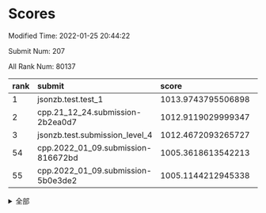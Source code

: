 # Scores

Modified Time: 2022-01-25 20:44:22

Submit Num: 207

All Rank Num: 80137

| rank |               submit               |       score        |       sigma        | pk_num |
| :--- | :--------------------------------- | :----------------- | :----------------- | :----- |
| 1    | jsonzb.test.test_1                 | 1013.9743795506898 | 0.7871292837973015 | 1555   |
| 2    | cpp.21_12_24.submission-2b2ea0d7   | 1012.9119029999347 | 0.7863741463628773 | 1552   |
| 3    | jsonzb.test.submission_level_4     | 1012.4672093265727 | 0.8018217149026955 | 1547   |
| 54   | cpp.2022_01_09.submission-816672bd | 1005.3618613542213 | 0.7349236474917693 | 1552   |
| 55   | cpp.2022_01_09.submission-5b0e3de2 | 1005.1144212945338 | 0.7248955933427591 | 1549   |


<details>
<summary>全部</summary>

| rank |                 submit                 |       score        |       sigma        | pk_num |
| :--- | :------------------------------------- | :----------------- | :----------------- | :----- |
| 1    | jsonzb.test.test_1                     | 1013.9743795506898 | 0.7871292837973015 | 1555   |
| 2    | cpp.21_12_24.submission-2b2ea0d7       | 1012.9119029999347 | 0.7863741463628773 | 1552   |
| 3    | jsonzb.test.submission_level_4         | 1012.4672093265727 | 0.8018217149026955 | 1547   |
| 4    | gobigger.level_3.submission_level_3_4  | 1011.9618000686604 | 0.7732620008742636 | 1555   |
| 5    | gobigger.level_3.submission_level_3_21 | 1011.7775227053287 | 0.7942551811453997 | 1549   |
| 6    | gobigger.level_3.submission_level_3_33 | 1011.6965221434473 | 0.775843100317654  | 1544   |
| 7    | gobigger.level_3.submission_level_3_26 | 1011.3013204824307 | 0.7583322906616855 | 1553   |
| 8    | gobigger.level_3.submission_level_3_5  | 1011.2984877831667 | 0.7868412610995059 | 1552   |
| 9    | gobigger.level_3.submission_level_3_30 | 1011.1186018045134 | 0.7771498921214873 | 1546   |
| 10   | gobigger.level_3.submission_level_3_9  | 1011.0115912342948 | 0.7708377212748673 | 1550   |
| 11   | gobigger.level_3.submission_level_3_14 | 1011.0010196190983 | 0.7553382770597863 | 1544   |
| 12   | gobigger.level_3.submission_level_3_27 | 1010.9967348617148 | 0.7793799948888996 | 1555   |
| 13   | gobigger.level_3.submission_level_3_12 | 1010.8538727360664 | 0.783245417657549  | 1551   |
| 14   | gobigger.level_3.submission_level_3_13 | 1010.7981953008427 | 0.7542451612084664 | 1554   |
| 15   | gobigger.level_3.submission_level_3_38 | 1010.6657786928533 | 0.7487722150872365 | 1547   |
| 16   | gobigger.level_3.submission_level_3_41 | 1010.656111526741  | 0.7659174720235632 | 1549   |
| 17   | gobigger.level_3.submission_level_3_35 | 1010.5869435807577 | 0.7775164603841397 | 1550   |
| 18   | gobigger.level_3.submission_level_3_40 | 1010.5410874374319 | 0.7657069730025128 | 1547   |
| 19   | gobigger.level_3.submission_level_3_43 | 1010.4928059440273 | 0.7606008703151201 | 1553   |
| 20   | gobigger.level_3.submission_level_3_47 | 1010.4602197655258 | 0.7536370845536227 | 1545   |
| 21   | gobigger.level_3.submission_level_3_7  | 1010.4478391588381 | 0.7723391159864682 | 1550   |
| 22   | gobigger.level_3.submission_level_3_29 | 1010.3883333254174 | 0.7545276889518706 | 1549   |
| 23   | gobigger.level_3.submission_level_3_3  | 1010.3516443097835 | 0.7646518767906431 | 1547   |
| 24   | gobigger.level_3.submission_level_3_18 | 1010.2415609389833 | 0.7628526349198229 | 1553   |
| 25   | gobigger.level_3.submission_level_3_25 | 1010.2102074934568 | 0.754868150283211  | 1553   |
| 26   | gobigger.level_3.submission_level_3_10 | 1010.1967256408813 | 0.7627684451731873 | 1545   |
| 27   | gobigger.level_3.submission_level_3_31 | 1010.1301518658738 | 0.7747860244246438 | 1552   |
| 28   | gobigger.level_3.submission_level_3_19 | 1010.032586923276  | 0.7496296992405727 | 1549   |
| 29   | gobigger.level_3.submission_level_3_42 | 1010.0310231683302 | 0.7499846908984681 | 1546   |
| 30   | gobigger.level_3.submission_level_3_23 | 1010.0108139365441 | 0.7648108782906614 | 1549   |
| 31   | gobigger.level_3.submission_level_3_34 | 1009.9559429500289 | 0.7866715551895125 | 1552   |
| 32   | gobigger.level_3.submission_level_3_24 | 1009.9503063831288 | 0.7634502149736276 | 1550   |
| 33   | gobigger.level_3.submission_level_3_1  | 1009.9496242116135 | 0.7541826673480294 | 1545   |
| 34   | gobigger.level_3.submission_level_3_6  | 1009.8872144215679 | 0.7429187026014525 | 1543   |
| 35   | gobigger.level_3.submission_level_3_46 | 1009.8599969285299 | 0.7290565228106366 | 1546   |
| 36   | gobigger.level_3.submission_level_3_39 | 1009.760335727574  | 0.7436599211257175 | 1544   |
| 37   | gobigger.level_3.submission_level_3_37 | 1009.7535684559451 | 0.7590614159171944 | 1548   |
| 38   | gobigger.level_3.submission_level_3_2  | 1009.6330322153643 | 0.7630699260005843 | 1549   |
| 39   | gobigger.level_3.submission_level_3_36 | 1009.5910218341602 | 0.7452264723031152 | 1543   |
| 40   | gobigger.level_3.submission_level_3_8  | 1009.5718361818163 | 0.7487744704761531 | 1548   |
| 41   | gobigger.level_3.submission_level_3_16 | 1009.5240640374877 | 0.7727187873335135 | 1546   |
| 42   | gobigger.level_3.submission_level_3_32 | 1009.4330144075692 | 0.7534237677946912 | 1541   |
| 43   | gobigger.level_3.submission_level_3_45 | 1009.3460440481228 | 0.7501729895336803 | 1551   |
| 44   | gobigger.level_3.submission_level_3_44 | 1009.2343983724269 | 0.7574010492419475 | 1548   |
| 45   | gobigger.level_3.submission_level_3_11 | 1009.2030210975603 | 0.7463398643440894 | 1543   |
| 46   | gobigger.level_3.submission_level_3_28 | 1009.0605106062274 | 0.7662880758267813 | 1552   |
| 47   | gobigger.level_3.submission_level_3_15 | 1009.0018770783877 | 0.7333657137661437 | 1547   |
| 48   | gobigger.level_3.submission_level_3_17 | 1008.9301745385085 | 0.7385409877555602 | 1550   |
| 49   | gobigger.level_3.submission_level_3_0  | 1008.7565369693791 | 0.736414246891299  | 1551   |
| 50   | gobigger.level_3.submission_level_3_49 | 1008.7312690745841 | 0.7331335604355451 | 1546   |
| 51   | gobigger.level_3.submission_level_3_48 | 1008.6674506141496 | 0.7524098234850821 | 1548   |
| 52   | gobigger.level_3.submission_level_3_20 | 1008.4010335538476 | 0.7402229197723176 | 1551   |
| 53   | gobigger.level_3.submission_level_3_22 | 1008.3673118850122 | 0.7456763690402187 | 1549   |
| 54   | cpp.2022_01_09.submission-816672bd     | 1005.3618613542213 | 0.7349236474917693 | 1552   |
| 55   | cpp.2022_01_09.submission-5b0e3de2     | 1005.1144212945338 | 0.7248955933427591 | 1549   |
| 56   | gobigger.level_1.submission_level_1_40 | 1004.9948157388947 | 0.724373046581768  | 1550   |
| 57   | gobigger.level_1.submission_level_1_21 | 1004.9130064791975 | 0.7371159893025498 | 1550   |
| 58   | gobigger.level_1.submission_level_1_31 | 1004.7606164605368 | 0.7286743681147893 | 1547   |
| 59   | gobigger.level_1.submission_level_1_3  | 1004.6531610685556 | 0.7421838930528248 | 1550   |
| 60   | gobigger.level_1.submission_level_1_36 | 1004.6307343674953 | 0.7237810631723416 | 1550   |
| 61   | gobigger.level_1.submission_level_1_48 | 1004.3525000953578 | 0.7029226274916723 | 1546   |
| 62   | gobigger.level_1.submission_level_1_42 | 1004.2140799130188 | 0.7216225195545336 | 1545   |
| 63   | gobigger.level_1.submission_level_1_28 | 1004.2084368583477 | 0.716932187592723  | 1549   |
| 64   | gobigger.level_1.submission_level_1_22 | 1004.1138562026422 | 0.7186380764686372 | 1549   |
| 65   | gobigger.level_1.submission_level_1_9  | 1004.0684597775651 | 0.7231805968043866 | 1545   |
| 66   | gobigger.level_1.submission_level_1_30 | 1004.0069372506118 | 0.7096033158837907 | 1551   |
| 67   | gobigger.level_1.submission_level_1_25 | 1003.958773033468  | 0.7160692545770246 | 1540   |
| 68   | gobigger.level_1.submission_level_1_10 | 1003.9454849929385 | 0.7265933623063746 | 1546   |
| 69   | gobigger.level_1.submission_level_1_13 | 1003.8222763591276 | 0.7140835388614634 | 1544   |
| 70   | gobigger.level_1.submission_level_1_4  | 1003.7823909619967 | 0.7152448916254405 | 1544   |
| 71   | gobigger.level_1.submission_level_1_6  | 1003.7340952177135 | 0.7120262941148343 | 1548   |
| 72   | gobigger.level_1.submission_level_1_29 | 1003.6739977289224 | 0.7304051688558437 | 1549   |
| 73   | gobigger.level_1.submission_level_1_46 | 1003.6468415800092 | 0.7138958129940455 | 1545   |
| 74   | gobigger.level_1.submission_level_1_49 | 1003.5925687197685 | 0.7244197749674841 | 1547   |
| 75   | gobigger.level_1.submission_level_1_16 | 1003.5342511708707 | 0.7196158208351877 | 1549   |
| 76   | gobigger.level_1.submission_level_1_0  | 1003.5178186075722 | 0.7278641953417856 | 1550   |
| 77   | gobigger.level_1.submission_level_1_34 | 1003.5117605990146 | 0.704317484981904  | 1548   |
| 78   | gobigger.level_1.submission_level_1_5  | 1003.4256385996305 | 0.7254660311983484 | 1545   |
| 79   | gobigger.level_1.submission_level_1_37 | 1003.424779625949  | 0.7171855702842619 | 1553   |
| 80   | gobigger.level_1.submission_level_1_2  | 1003.3646144911606 | 0.7110109942516272 | 1547   |
| 81   | gobigger.level_1.submission_level_1_27 | 1003.3308338642455 | 0.7253294995494216 | 1548   |
| 82   | gobigger.level_1.submission_level_1_14 | 1003.2946142145684 | 0.7135261397835342 | 1544   |
| 83   | gobigger.level_1.submission_level_1_18 | 1003.2853454923362 | 0.7257949267416659 | 1547   |
| 84   | gobigger.level_1.submission_level_1_17 | 1003.270710947053  | 0.7188569231156213 | 1553   |
| 85   | gobigger.level_1.submission_level_1_41 | 1003.2218576364497 | 0.7127011317035481 | 1551   |
| 86   | gobigger.level_1.submission_level_1_32 | 1003.2052942854239 | 0.715607010578582  | 1552   |
| 87   | gobigger.level_1.submission_level_1_1  | 1003.1794548563489 | 0.7215618058009695 | 1548   |
| 88   | gobigger.level_1.submission_level_1_39 | 1003.1388265580995 | 0.7272364612688887 | 1549   |
| 89   | gobigger.level_1.submission_level_1_19 | 1003.1121628837662 | 0.7242910248687574 | 1553   |
| 90   | gobigger.level_1.submission_level_1_7  | 1003.0973228167849 | 0.718642723962972  | 1554   |
| 91   | gobigger.level_1.submission_level_1_15 | 1003.0310237302311 | 0.7243881923208823 | 1546   |
| 92   | gobigger.level_1.submission_level_1_8  | 1003.022330833282  | 0.7196436063569629 | 1550   |
| 93   | gobigger.level_1.submission_level_1_11 | 1002.8308673042693 | 0.7286974716792611 | 1550   |
| 94   | gobigger.level_1.submission_level_1_24 | 1002.8234793593432 | 0.7231349226874403 | 1550   |
| 95   | gobigger.level_1.submission_level_1_47 | 1002.7925877697159 | 0.7288323285306088 | 1553   |
| 96   | gobigger.level_1.submission_level_1_45 | 1002.7874386173155 | 0.7011888314724348 | 1548   |
| 97   | gobigger.level_1.submission_level_1_26 | 1002.7456686468314 | 0.7068095603716064 | 1549   |
| 98   | gobigger.level_1.submission_level_1_43 | 1002.5023793234421 | 0.718099584213856  | 1551   |
| 99   | gobigger.level_1.submission_level_1_12 | 1002.4822206018982 | 0.7090475129593429 | 1544   |
| 100  | gobigger.level_1.submission_level_1_44 | 1002.3835242603017 | 0.7141948326374552 | 1548   |
| 101  | gobigger.level_1.submission_level_1_35 | 1002.2541364473785 | 0.7145974357885838 | 1548   |
| 102  | gobigger.level_1.submission_level_1_23 | 1002.1807518424729 | 0.708116880528909  | 1548   |
| 103  | gobigger.level_1.submission_level_1_33 | 1002.0548568768103 | 0.7228847050690346 | 1548   |
| 104  | gobigger.level_1.submission_level_1_20 | 1001.7451962740168 | 0.7105833190113664 | 1542   |
| 105  | gobigger.level_1.submission_level_1_38 | 1001.3241894103736 | 0.7172800648303524 | 1549   |
| 106  | gobigger.random.submission_random_9    | 997.49336020034    | 0.7093149767188998 | 1547   |
| 107  | gobigger.random.submission_random_26   | 997.1609242120003  | 0.6970058365781768 | 1553   |
| 108  | gobigger.random.submission_random_1    | 997.0204407677633  | 0.720869573831343  | 1552   |
| 109  | gobigger.random.submission_random_14   | 996.8422632135496  | 0.7101116413022597 | 1546   |
| 110  | gobigger.random.submission_random_42   | 996.647873034421   | 0.7066374031016166 | 1550   |
| 111  | gobigger.random.submission_random_33   | 996.5914629073454  | 0.7022095937100223 | 1545   |
| 112  | gobigger.random.submission_random_7    | 996.5886746309219  | 0.7020970820633191 | 1550   |
| 113  | gobigger.random.submission_random_29   | 996.4556941478629  | 0.7187976069165327 | 1543   |
| 114  | gobigger.random.submission_random_44   | 996.4240816224708  | 0.7146447089884101 | 1555   |
| 115  | gobigger.random.submission_random_48   | 996.3585301147805  | 0.7162527782707258 | 1553   |
| 116  | gobigger.random.submission_random_32   | 996.3439983328539  | 0.7126655384597302 | 1548   |
| 117  | gobigger.random.submission_random_39   | 996.2773192894156  | 0.721677782550291  | 1549   |
| 118  | gobigger.random.submission_random_17   | 996.2343270626648  | 0.7174553263582026 | 1548   |
| 119  | gobigger.random.submission_random_6    | 996.2326769483113  | 0.7015496667534783 | 1547   |
| 120  | gobigger.random.submission_random_47   | 996.2206874571802  | 0.7226777574011687 | 1546   |
| 121  | gobigger.random.submission_random_46   | 996.2063023316643  | 0.7090933288116769 | 1547   |
| 122  | gobigger.random.submission_random_28   | 996.1839415835223  | 0.7255489693866539 | 1546   |
| 123  | gobigger.random.submission_random_20   | 996.1323793885286  | 0.7034185942741783 | 1550   |
| 124  | gobigger.random.submission_random_24   | 996.0945789345476  | 0.7097226835682041 | 1549   |
| 125  | gobigger.random.submission_random_25   | 996.0625581186878  | 0.71139786029191   | 1549   |
| 126  | gobigger.random.submission_random_2    | 996.0201139801965  | 0.7076334566796044 | 1548   |
| 127  | gobigger.random.submission_random_3    | 995.9486407841165  | 0.7126658436360536 | 1551   |
| 128  | gobigger.random.submission_random_40   | 995.9134911271672  | 0.7004535710725764 | 1551   |
| 129  | gobigger.random.submission_random_34   | 995.8537639430291  | 0.7130213951424385 | 1550   |
| 130  | gobigger.random.submission_random_31   | 995.793224134628   | 0.7269686132477554 | 1549   |
| 131  | gobigger.random.submission_random_0    | 995.7849945451965  | 0.714367815101646  | 1545   |
| 132  | gobigger.random.submission_random_21   | 995.7746342101868  | 0.7127294351305441 | 1547   |
| 133  | gobigger.random.submission_random_23   | 995.7033692051651  | 0.7150501372966924 | 1552   |
| 134  | gobigger.random.submission_random_35   | 995.699224816301   | 0.7047375611795131 | 1547   |
| 135  | gobigger.random.submission_random_38   | 995.6950944532747  | 0.7109039718711904 | 1549   |
| 136  | gobigger.random.submission_random_18   | 995.6567665565456  | 0.7168759711204518 | 1547   |
| 137  | gobigger.random.submission_random_11   | 995.6372776765467  | 0.7105424256472522 | 1547   |
| 138  | gobigger.random.submission_random_12   | 995.6074164928485  | 0.7272021625910331 | 1551   |
| 139  | gobigger.random.submission_random_49   | 995.5487361693886  | 0.7348142639434693 | 1548   |
| 140  | gobigger.random.submission_random_41   | 995.5296803313528  | 0.7126210949397209 | 1547   |
| 141  | gobigger.random.submission_random_10   | 995.4438614397953  | 0.7130744063597325 | 1546   |
| 142  | gobigger.random.submission_random_13   | 995.3851981222452  | 0.726375034148398  | 1544   |
| 143  | gobigger.random.submission_random_4    | 995.3795001605523  | 0.7046127726285096 | 1549   |
| 144  | gobigger.random.submission_random_43   | 995.3432500112187  | 0.724974294981242  | 1550   |
| 145  | gobigger.random.submission_random_19   | 995.2673387754685  | 0.7266679354561552 | 1550   |
| 146  | gobigger.random.submission_random_30   | 995.2527736516752  | 0.711946180899211  | 1549   |
| 147  | gobigger.random.submission_random_36   | 995.2360477163705  | 0.70637495844422   | 1547   |
| 148  | gobigger.random.submission_random_8    | 995.1782608006944  | 0.7081070993552513 | 1547   |
| 149  | gobigger.random.submission_random_27   | 995.0307532902947  | 0.7061002437374292 | 1549   |
| 150  | gobigger.random.submission_random_15   | 995.0295975641059  | 0.7157686894444379 | 1554   |
| 151  | gobigger.random.submission_random_45   | 994.972525924377   | 0.7177670664064224 | 1553   |
| 152  | gobigger.random.submission_random_5    | 994.8936139139325  | 0.7149674245835422 | 1548   |
| 153  | gobigger.random.submission_random_22   | 994.7652218268341  | 0.7138710677396939 | 1550   |
| 154  | gobigger.random.submission_random_16   | 994.6177658531843  | 0.6977137689636996 | 1556   |
| 155  | gobigger.random.submission_random_37   | 994.2934874217251  | 0.7066552999989393 | 1547   |
| 156  | gobigger.level_2.submission_level_2_30 | 993.3619510248526  | 0.7329962981661888 | 1550   |
| 157  | gobigger.level_2.submission_level_2_19 | 993.3256398766285  | 0.740661606432642  | 1550   |
| 158  | gobigger.level_2.submission_level_2_5  | 993.0489219439926  | 0.7444727807975541 | 1545   |
| 159  | gobigger.level_2.submission_level_2_0  | 992.88261572337    | 0.7560051394508148 | 1551   |
| 160  | gobigger.level_2.submission_level_2_43 | 992.8117661684286  | 0.7460754435298079 | 1544   |
| 161  | gobigger.level_2.submission_level_2_45 | 992.7731096770217  | 0.7266186058143916 | 1556   |
| 162  | gobigger.level_2.submission_level_2_28 | 992.7376718266627  | 0.7343299082872814 | 1549   |
| 163  | gobigger.level_2.submission_level_2_32 | 992.713578694418   | 0.7263730159748178 | 1547   |
| 164  | gobigger.level_2.submission_level_2_10 | 992.6695545675797  | 0.7500266765324051 | 1546   |
| 165  | gobigger.level_2.submission_level_2_2  | 992.5794322174218  | 0.7373436814213629 | 1552   |
| 166  | gobigger.level_2.submission_level_2_44 | 992.518747952929   | 0.7475769072074324 | 1541   |
| 167  | gobigger.level_2.submission_level_2_24 | 992.446301826863   | 0.7530899173736542 | 1556   |
| 168  | gobigger.level_2.submission_level_2_13 | 992.4148146892529  | 0.7505769468449357 | 1549   |
| 169  | gobigger.level_2.submission_level_2_29 | 992.3878327111127  | 0.7518906997758198 | 1546   |
| 170  | gobigger.level_2.submission_level_2_27 | 992.3479064749595  | 0.7501602385645295 | 1545   |
| 171  | gobigger.level_2.submission_level_2_22 | 992.2852456886826  | 0.7466521247449482 | 1552   |
| 172  | gobigger.level_2.submission_level_2_31 | 992.1576015832223  | 0.7522825211102445 | 1550   |
| 173  | gobigger.level_2.submission_level_2_47 | 992.149113588495   | 0.7396777947914823 | 1544   |
| 174  | gobigger.level_2.submission_level_2_38 | 992.1311111294017  | 0.7341147494580658 | 1550   |
| 175  | gobigger.level_2.submission_level_2_20 | 992.1176389749597  | 0.7490491385172844 | 1548   |
| 176  | gobigger.level_2.submission_level_2_42 | 992.0432022484235  | 0.7575084148874011 | 1547   |
| 177  | gobigger.level_2.submission_level_2_17 | 991.995000072863   | 0.7406011049524763 | 1548   |
| 178  | gobigger.level_2.submission_level_2_33 | 991.9923867456318  | 0.7508783736635277 | 1546   |
| 179  | gobigger.level_2.submission_level_2_34 | 991.9673864871224  | 0.7383299873782275 | 1547   |
| 180  | gobigger.level_2.submission_level_2_26 | 991.8120416852863  | 0.7376765407043202 | 1551   |
| 181  | gobigger.level_2.submission_level_2_14 | 991.7516019835736  | 0.7601386553000236 | 1547   |
| 182  | gobigger.level_2.submission_level_2_18 | 991.701269071968   | 0.7320971367208731 | 1547   |
| 183  | gobigger.level_2.submission_level_2_23 | 991.6002620768188  | 0.7618226093861205 | 1553   |
| 184  | gobigger.level_2.submission_level_2_4  | 991.5416931692891  | 0.744121021800834  | 1546   |
| 185  | gobigger.level_2.submission_level_2_12 | 991.3464083395514  | 0.7427106035615442 | 1550   |
| 186  | gobigger.level_2.submission_level_2_25 | 991.2800986395492  | 0.7624791657288672 | 1552   |
| 187  | gobigger.level_2.submission_level_2_15 | 991.2429185512909  | 0.7627601415868672 | 1543   |
| 188  | gobigger.level_2.submission_level_2_16 | 991.238296761862   | 0.743555153832275  | 1545   |
| 189  | gobigger.level_2.submission_level_2_8  | 991.1881366118615  | 0.7580729638831356 | 1550   |
| 190  | gobigger.level_2.submission_level_2_40 | 991.1579959257334  | 0.7381604477149694 | 1550   |
| 191  | gobigger.level_2.submission_level_2_49 | 991.1510881273849  | 0.7663507948063814 | 1547   |
| 192  | gobigger.level_2.submission_level_2_9  | 991.149170204985   | 0.7566227978143557 | 1544   |
| 193  | gobigger.level_2.submission_level_2_3  | 991.1487964432158  | 0.7579089598290384 | 1547   |
| 194  | gobigger.level_2.submission_level_2_11 | 990.9676953354412  | 0.7525229794027292 | 1550   |
| 195  | gobigger.level_2.submission_level_2_21 | 990.8746625362235  | 0.7951766074813412 | 1544   |
| 196  | gobigger.level_2.submission_level_2_48 | 990.8514467359213  | 0.762286966944439  | 1549   |
| 197  | gobigger.level_2.submission_level_2_46 | 990.8504206682624  | 0.7451323286093635 | 1548   |
| 198  | gobigger.level_2.submission_level_2_1  | 990.8424211449744  | 0.7713521495725867 | 1547   |
| 199  | gobigger.level_2.submission_level_2_41 | 990.8194979873613  | 0.7549615171803988 | 1549   |
| 200  | gobigger.level_2.submission_level_2_7  | 990.804248271991   | 0.759128103084062  | 1552   |
| 201  | gobigger.level_2.submission_level_2_37 | 990.5266897043309  | 0.768251317780984  | 1550   |
| 202  | gobigger.level_2.submission_level_2_36 | 990.5100834368532  | 0.7673161459451587 | 1550   |
| 203  | gobigger.level_2.submission_level_2_35 | 990.4750278662282  | 0.7817663451589031 | 1552   |
| 204  | gobigger.level_2.submission_level_2_6  | 990.0998896725372  | 0.745227009765902  | 1550   |
| 205  | gobigger.level_2.submission_level_2_39 | 989.9274968389107  | 0.7678300044061507 | 1548   |
| 206  | gobigger.none.submission_none_1        | 976.4219434859207  | 1.4017237313309434 | 1548   |
| 207  | gobigger.none.submission_none_0        | 975.6965307687503  | 1.3793962989554298 | 1549   |

</details>
